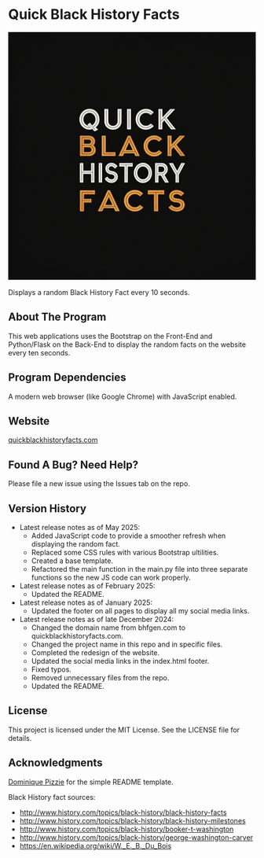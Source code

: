 # Quick Black History Facts

![A black background with the words "Quick Black History Facts" in the middle.](static/images/quick_black_history_facts_gemini_generated.jpeg)

Displays a random Black History Fact every 10 seconds.

## About The Program

This web applications uses the Bootstrap on the Front-End and Python/Flask on the Back-End to display the random facts
on the website every ten seconds.

## Program Dependencies

A modern web browser (like Google Chrome) with JavaScript enabled.

## Website

[quickblackhistoryfacts.com](https://quickblackhistoryfacts.com/)

## Found A Bug? Need Help?

Please file a new issue using the Issues tab on the repo.

## Version History

* Latest release notes as of May 2025:
    - Added JavaScript code to provide a smoother refresh when displaying the random fact.
    - Replaced some CSS rules with various Bootstrap ultilities.
    - Created a base template.
    - Refactored the main function in the main.py file into three separate functions so the new JS code can work properly.
* Latest release notes as of February 2025:
    - Updated the README.
* Latest release notes as of January 2025:
    - Updated the footer on all pages to display all my social media links.
* Latest release notes as of late December 2024:
    - Changed the domain name from bhfgen.com to quickblackhistoryfacts.com.
    - Changed the project name in this repo and in specific files.
    - Completed the redesign of the website.
    - Updated the social media links in the index.html footer.
    - Fixed typos.
    - Removed unnecessary files from the repo.
    - Updated the README.

## License

This project is licensed under the MIT License. See the LICENSE file for details.

## Acknowledgments

[Dominique Pizzie](https://gist.github.com/DomPizzie) for the simple README template.

Black History fact sources:

* http://www.history.com/topics/black-history/black-history-facts
* http://www.history.com/topics/black-history/black-history-milestones
* http://www.history.com/topics/black-history/booker-t-washington
* http://www.history.com/topics/black-history/george-washington-carver
* https://en.wikipedia.org/wiki/W._E._B._Du_Bois
